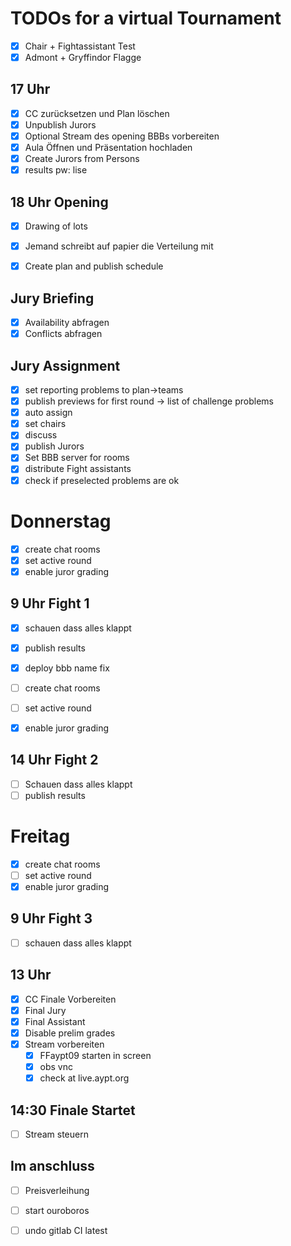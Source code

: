 # TODOs for a virtual Tournament



* [x] Chair + Fightassistant Test
* [x] Admont + Gryffindor Flagge

## 17 Uhr
* [x] CC zurücksetzen und Plan löschen
* [x] Unpublish Jurors
* [x] Optional Stream des opening BBBs vorbereiten
* [x] Aula Öffnen und Präsentation hochladen
* [x] Create Jurors from Persons
* [x] results pw: lise

## 18 Uhr Opening

* [x] Drawing of lots
* [x] Jemand schreibt auf papier die Verteilung mit

* [x] Create plan and publish schedule

## Jury Briefing
* [x] Availability abfragen
* [x] Conflicts abfragen

## Jury Assignment

* [x] set reporting problems to plan->teams
* [x] publish previews for first round -> list of challenge problems
* [x] auto assign
* [x] set chairs
* [x] discuss
* [x] publish Jurors
* [x] Set BBB server for rooms
* [x] distribute Fight assistants
* [x] check if preselected problems are ok

# Donnerstag

* [x] create chat rooms
* [x] set active round
* [x] enable juror grading
## 9 Uhr Fight 1
* [x] schauen dass alles klappt
* [x] publish results

* [x] deploy bbb name fix

* [ ] create chat rooms
* [ ] set active round
* [x] enable juror grading
## 14 Uhr Fight 2
* [ ] Schauen dass alles klappt
* [ ] publish results

# Freitag

* [x] create chat rooms
* [ ] set active round
* [x] enable juror grading
## 9 Uhr Fight 3
* [ ] schauen dass alles klappt

## 13 Uhr
* [x] CC Finale Vorbereiten
* [x] Final Jury
* [x] Final Assistant
* [x] Disable prelim grades
* [x] Stream vorbereiten
    * [x] FFaypt09 starten in screen
    * [x] obs vnc
    * [x] check at live.aypt.org

## 14:30 Finale Startet
* [ ] Stream steuern

## Im anschluss
* [ ] Preisverleihung

* [ ] start ouroboros
* [ ] undo gitlab CI latest